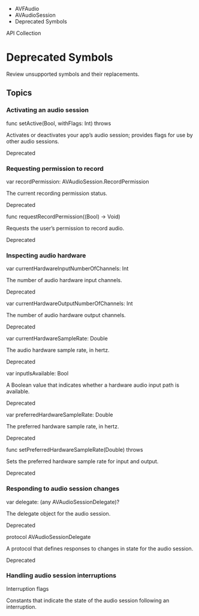 

- AVFAudio
- AVAudioSession
-  Deprecated Symbols 

API Collection

# Deprecated Symbols

Review unsupported symbols and their replacements.

## Topics

### Activating an audio session

func setActive(Bool, withFlags: Int) throws

Activates or deactivates your app’s audio session; provides flags for use by other audio sessions.

Deprecated

### Requesting permission to record

var recordPermission: AVAudioSession.RecordPermission

The current recording permission status.

Deprecated

func requestRecordPermission((Bool) -> Void)

Requests the user’s permission to record audio.

Deprecated

### Inspecting audio hardware

var currentHardwareInputNumberOfChannels: Int

The number of audio hardware input channels.

Deprecated

var currentHardwareOutputNumberOfChannels: Int

The number of audio hardware output channels.

Deprecated

var currentHardwareSampleRate: Double

The audio hardware sample rate, in hertz.

Deprecated

var inputIsAvailable: Bool

A Boolean value that indicates whether a hardware audio input path is available.

Deprecated

var preferredHardwareSampleRate: Double

The preferred hardware sample rate, in hertz.

Deprecated

func setPreferredHardwareSampleRate(Double) throws

Sets the preferred hardware sample rate for input and output.

Deprecated

### Responding to audio session changes

var delegate: (any AVAudioSessionDelegate)?

The delegate object for the audio session.

Deprecated

protocol AVAudioSessionDelegate

A protocol that defines responses to changes in state for the audio session.

Deprecated

### Handling audio session interruptions

Interruption flags

Constants that indicate the state of the audio session following an interruption.

